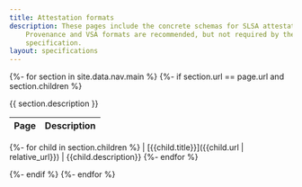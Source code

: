 ```yaml
---
title: Attestation formats
description: These pages include the concrete schemas for SLSA attestations. The
    Provenance and VSA formats are recommended, but not required by the
    specification.
layout: specifications
---
```


{%- for section in site.data.nav.main %}
{%- if section.url == page.url and section.children %}

{{ section.description }}

<!-- markdownlint-capture -->
<!-- markdownlint-disable MD055 MD056 -->
| Page | Description
| ---- | -----------
{%- for child in section.children %}
| [{{child.title}}]({{child.url | relative_url}}) | {{child.description}}
{%- endfor %}
<!-- markdownlint-restore -->

{%- endif %}
{%- endfor %}
